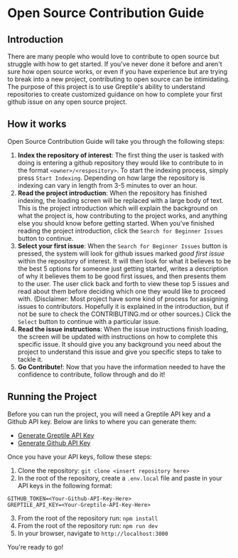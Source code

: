 # Open Source Contribution Guide

## Introduction
There are many people who would love to contribute to open source but struggle with how to get started. If you've never done it before and aren't sure how open source works, or even if you have experience but are trying to break into a new project, contributing to open source can be intimidating. The purpose of this project is to use Greptile's ability to understand repositories to create customized guidance on how to complete your first github issue on any open source project.

## How it works
Open Source Contribution Guide will take you through the following steps:
1. **Index the repository of interest**: The first thing the user is tasked with doing is entering a github repository they would like to contribute to in the format `<owner>/<respository>`. To start the indexing process, simply press `Start Indexing`. Depending on how large the repository is indexing can vary in length from 3-5 minutes to over an hour.
2. **Read the project introduction**: When the repository has finished indexing, the loading screen will be replaced with a large body of text. This is the project introduction which will explain the background on what the project is, how contributing to the project works, and anything else you should know before getting started. When you've finished reading the project introduction, click the `Search for Beginner Issues` button to continue.
3. **Select your first issue**: When the `Search for Beginner Issues` button is pressed, the system will look for github issues marked *good first issue* within the repository of interest. It will then look for what it believes to be the best 5 options for someone just getting started, writes a description of why it believes them to be good first issues, and then presents them to the user. The user click back and forth to view these top 5 issues and read about them before deciding which one they would like to proceed with. (Disclaimer: Most project have some kind of process for assigning issues to contributors. Hopefully it is explained in the introduction, but if not be sure to check the CONTRIBUTING.md or other sources.) Click the `Select` button to continue with a particular issue.
4. **Read the issue instructions**: When the issue instructions finish loading, the screen will be updated with instructions on how to complete this specific issue. It should give you any background you need about the project to understand this issue and give you specific steps to take to tackle it.
5. **Go Contribute!**: Now that you have the information needed to have the confidence to contribute, follow through and do it!

## Running the Project
Before you can run the project, you will need a Greptile API key and a Github API key. Below are links to where you can generate them:
- [Generate Greptile API Key](here)
- [Generate Github API Key](here)

Once you have your API keys, follow these steps:
1. Clone the repository: `git clone <insert repository here>`
2. In the root of the repository, create a `.env.local` file and paste in your API keys in the following format:
```
GITHUB_TOKEN=<Your-Github-API-Key-Here>
GREPTILE_API_KEY=<Your-Greptile-API-Key-Here>
```
3. From the root of the repository run: `npm install`
4. From the root of the repository run: `npm run dev`
5. In your browser, navigate to `http://localhost:3000`

You're ready to go!


